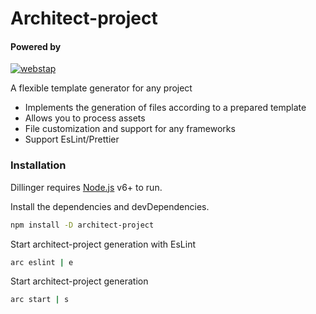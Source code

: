# Architect-project
#### Powered by
[![webstap](https://gtosss.github.io/static-public-files/logo-mini-dark.svg)](http://webstap.ru/)

A flexible template generator for any project

  - Implements the generation of files according to a prepared template
  - Allows you to process assets
  - File customization and support for any frameworks
  - Support EsLint/Prettier

### Installation

Dillinger requires [Node.js](https://nodejs.org/) v6+ to run.

Install the dependencies and devDependencies.

```sh
npm install -D architect-project
```
Start architect-project generation with EsLint

```sh
arc eslint | e
```
Start architect-project generation

```sh
arc start | s
```